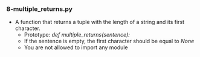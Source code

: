 ### 8-multiple_returns.py
-	A function that returns a tuple with the length of a string and its first character.
	-	Prototype: _def multiple_returns(sentence):_
	-	If the sentence is empty, the first character should be equal to _None_
	-	You are not allowed to import any module
